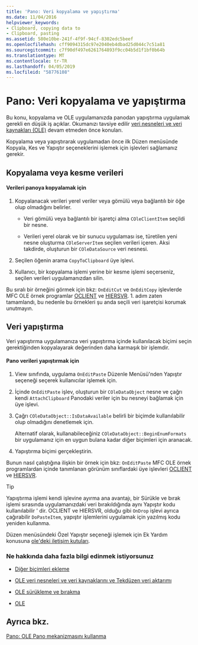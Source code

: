 ```yaml
---
title: 'Pano: Veri kopyalama ve yapıştırma'
ms.date: 11/04/2016
helpviewer_keywords:
- Clipboard, copying data to
- Clipboard, pasting
ms.assetid: 580e10be-241f-4f9f-94cf-8302edc5beef
ms.openlocfilehash: cff9094315dc97e2040eb4dbad25d044c7c51a81
ms.sourcegitcommit: c7f90df497e6261764893f9cc04b5d1f1bf0b64b
ms.translationtype: MT
ms.contentlocale: tr-TR
ms.lasthandoff: 04/05/2019
ms.locfileid: "58776108"
---
```

# <a name="clipboard-copying-and-pasting-data"></a>Pano: Veri kopyalama ve yapıştırma

Bu konu, kopyalama ve OLE uygulamanızda panodan yapıştırma uygulamak gerekli en düşük iş açıklar. Okumanızı tavsiye edilir [veri nesneleri ve veri kaynakları (OLE)](../mfc/data-objects-and-data-sources-ole.md) devam etmeden önce konuları.

Kopyalama veya yapıştırarak uygulamadan önce ilk Düzen menüsünde Kopyala, Kes ve Yapıştır seçeneklerini işlemek için işlevleri sağlamanız gerekir.

##  <a name="_core_copying_or_cutting_data"></a> Kopyalama veya kesme verileri

#### <a name="to-copy-data-to-the-clipboard"></a>Verileri panoya kopyalamak için

1. Kopyalanacak verileri yerel veriler veya gömülü veya bağlantılı bir öğe olup olmadığını belirler.

   - Veri gömülü veya bağlantılı bir işaretçi alma `COleClientItem` seçildi bir nesne.

   - Verileri yerel olarak ve bir sunucu uygulaması ise, türetilen yeni nesne oluşturma `COleServerItem` seçilen verileri içeren. Aksi takdirde, oluşturun bir `COleDataSource` veri nesnesi.

1. Seçilen öğenin arama `CopyToClipboard` üye işlevi.

1. Kullanıcı, bir kopyalama işlemi yerine bir kesme işlemi seçerseniz, seçilen verileri uygulamanızdan silin.

Bu sıralı bir örneğini görmek için bkz: `OnEditCut` ve `OnEditCopy` işlevlerde MFC OLE örnek programlar [OCLIENT](../overview/visual-cpp-samples.md) ve [HIERSVR](../overview/visual-cpp-samples.md). 1. adım zaten tamamlandı, bu nedenle bu örnekleri şu anda seçili veri işaretçisi korumak unutmayın.

##  <a name="_core_pasting_data"></a> Veri yapıştırma

Veri yapıştırma uygulamanıza veri yapıştırma içinde kullanılacak biçimi seçin gerektiğinden kopyalayarak değerinden daha karmaşık bir işlemdir.

#### <a name="to-paste-data-from-the-clipboard"></a>Pano verileri yapıştırmak için

1. View sınıfında, uygulama `OnEditPaste` Düzenle Menüsü'nden Yapıştır seçeneği seçerek kullanıcılar işlemek için.

1. İçinde `OnEditPaste` işlev, oluşturun bir `COleDataObject` nesne ve çağrı kendi `AttachClipboard` Panodaki veriler için bu nesneyi bağlamak için üye işlevi.

1. Çağrı `COleDataObject::IsDataAvailable` belirli bir biçimde kullanılabilir olup olmadığını denetlemek için.

   Alternatif olarak, kullanabileceğiniz `COleDataObject::BeginEnumFormats` bir uygulamanız için en uygun bulana kadar diğer biçimleri için aranacak.

1. Yapıştırma biçimi gerçekleştirin.

Bunun nasıl çalıştığına ilişkin bir örnek için bkz: `OnEditPaste` MFC OLE örnek programlardan içinde tanımlanan görünüm sınıflardaki üye işlevleri [OCLIENT](../overview/visual-cpp-samples.md) ve [HIERSVR](../overview/visual-cpp-samples.md).

> [!TIP]
>  Yapıştırma işlemi kendi işlevine ayırma ana avantajı, bir Sürükle ve bırak işlemi sırasında uygulamanızdaki veri bırakıldığında aynı Yapıştır kodu kullanılabilir ' dir. OCLIENT ve HIERSVR, olduğu gibi `OnDrop` işlevi ayrıca çağırabilir `DoPasteItem`, yapıştır işlemlerini uygulamak için yazılmış kodu yeniden kullanma.

Düzen menüsündeki Özel Yapıştır seçeneği işlemek için Ek Yardım konusuna [ole'deki iletişim kutuları](../mfc/dialog-boxes-in-ole.md).

### <a name="what-do-you-want-to-know-more-about"></a>Ne hakkında daha fazla bilgi edinmek istiyorsunuz

- [Diğer biçimleri ekleme](../mfc/clipboard-adding-other-formats.md)

- [OLE veri nesneleri ve veri kaynaklarını ve Tekdüzen veri aktarımı](../mfc/data-objects-and-data-sources-ole.md)

- [OLE sürükleme ve bırakma](../mfc/drag-and-drop-ole.md)

- [OLE](../mfc/ole-background.md)

## <a name="see-also"></a>Ayrıca bkz.

[Pano: OLE Pano mekanizmasını kullanma](../mfc/clipboard-using-the-ole-clipboard-mechanism.md)
